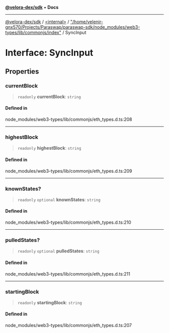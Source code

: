 [**@velora-dex/sdk**](../../../../README.md) • **Docs**

***

[@velora-dex/sdk](../../../../globals.md) / [\<internal\>](../../../README.md) / ["/home/velenir-gnx570/Projects/Paraswap/paraswap-sdk/node\_modules/web3-types/lib/commonjs/index"](../README.md) / SyncInput

# Interface: SyncInput

## Properties

### currentBlock

> `readonly` **currentBlock**: `string`

#### Defined in

node\_modules/web3-types/lib/commonjs/eth\_types.d.ts:208

***

### highestBlock

> `readonly` **highestBlock**: `string`

#### Defined in

node\_modules/web3-types/lib/commonjs/eth\_types.d.ts:209

***

### knownStates?

> `readonly` `optional` **knownStates**: `string`

#### Defined in

node\_modules/web3-types/lib/commonjs/eth\_types.d.ts:210

***

### pulledStates?

> `readonly` `optional` **pulledStates**: `string`

#### Defined in

node\_modules/web3-types/lib/commonjs/eth\_types.d.ts:211

***

### startingBlock

> `readonly` **startingBlock**: `string`

#### Defined in

node\_modules/web3-types/lib/commonjs/eth\_types.d.ts:207
